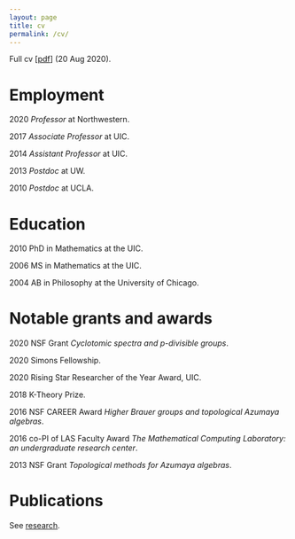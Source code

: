 ```yaml
---
layout: page
title: cv
permalink: /cv/
---
```


Full cv \[[pdf](../assets/pdf/cv.pdf)\] \(20 Aug 2020\).

# Employment

2020 _Professor_ at Northwestern.

2017 _Associate Professor_ at UIC.

2014 _Assistant Professor_ at UIC.

2013 _Postdoc_ at UW.

2010 _Postdoc_ at UCLA.



# Education

2010 PhD in Mathematics at the UIC.

2006 MS in Mathematics at the UIC.

2004 AB in Philosophy at the University of Chicago.



# Notable grants and awards

2020 NSF Grant _Cyclotomic spectra and p-divisible groups_.

2020 Simons Fellowship.

2020 Rising Star Researcher of the Year Award, UIC.

2018 K-Theory Prize.

2016 NSF CAREER Award _Higher Brauer groups and topological Azumaya
algebras_.

2016 co-PI of LAS Faculty Award _The Mathematical Computing Laboratory: an
undergraduate research center_.

2013 NSF Grant _Topological methods for Azumaya algebras_.


# Publications

See [research](../research/).
